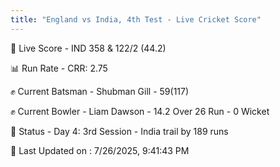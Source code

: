 ```yaml
---
title: "England vs India, 4th Test - Live Cricket Score"
---
```


🔴 Live Score - IND 358 & 122/2 (44.2)  

📊 Run Rate - CRR: 2.75  

✊ Current Batsman - Shubman Gill - 59(117)  

✊ Current Bowler - Liam Dawson - 14.2 Over 26 Run - 0 Wicket  

📑 Status - Day 4: 3rd Session - India trail by 189 runs

📝 Last Updated on : 7/26/2025, 9:41:43 PM  

